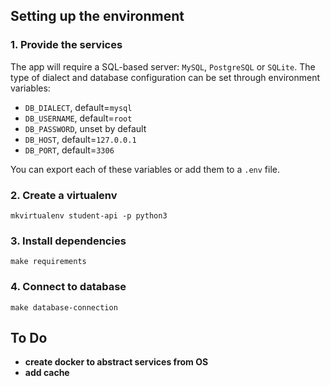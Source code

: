 ## Setting up the environment
### 1. Provide the services
The app will require a SQL-based server: `MySQL`, `PostgreSQL` or `SQLite`. The type of dialect and database configuration can be set through environment variables:
- `DB_DIALECT`, default=`mysql`
- `DB_USERNAME`, default=`root`
- `DB_PASSWORD`, unset by default
- `DB_HOST`, default=`127.0.0.1`
- `DB_PORT`, default=`3306`

You can export each of these variables or add them to a `.env` file.
### 2. Create a virtualenv
    mkvirtualenv student-api -p python3
### 3. Install dependencies
    make requirements
### 4. Connect to database
    make database-connection

## To Do
- **create docker to abstract services from OS**
- **add cache**
